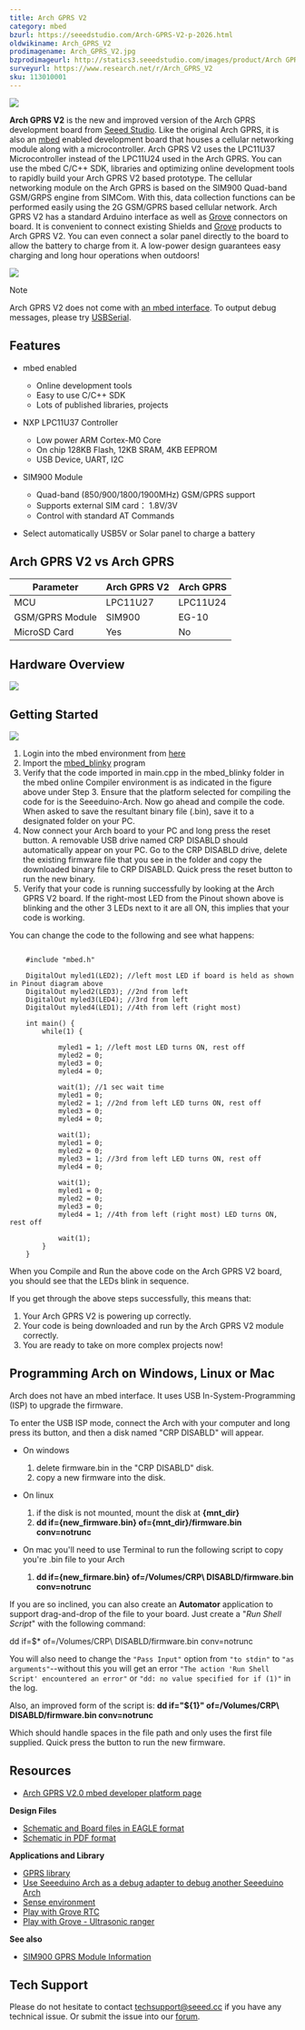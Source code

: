 ```yaml
---
title: Arch GPRS V2
category: mbed
bzurl: https://seeedstudio.com/Arch-GPRS-V2-p-2026.html
oldwikiname: Arch_GPRS_V2
prodimagename: Arch_GPRS_V2.jpg
bzprodimageurl: http://statics3.seeedstudio.com/images/product/Arch GPRS V2.jpg
surveyurl: https://www.research.net/r/Arch_GPRS_V2
sku: 113010001
---
```


![](https://raw.githubusercontent.com/SeeedDocument/Arch_GPRS_V2/master/img/Arch_GPRS_V2.jpg)

**Arch GPRS V2** is the new and improved version of the Arch GPRS development board from [Seeed Studio](http://www.seeedstudio.com). Like the original Arch GPRS, it is also an [mbed](http://mbed.org/handbook/mbed-SDK) enabled development board that houses a cellular networking module along with a microcontroller. Arch GPRS V2 uses the LPC11U37 Microcontroller instead of the LPC11U24 used in the Arch GPRS. You can use the mbed C/C++ SDK, libraries and optimizing online development tools to rapidly build your Arch GPRS V2 based prototype. The cellular networking module on the Arch GPRS is based on the SIM900 Quad-band GSM/GRPS engine from SIMCom. With this, data collection functions can be performed easily using the 2G GSM/GPRS based cellular network.
Arch GPRS V2 has a standard Arduino interface as well as [Grove](/Grove_System "Grove") connectors on board. It is convenient to connect existing Shields and [Grove](/Grove_System "Grove") products to Arch GPRS V2. You can even connect a solar panel directly to the board to allow the battery to charge from it. A low-power design guarantees easy charging and long hour operations when outdoors!

[![](https://raw.githubusercontent.com/SeeedDocument/common/master/Get_One_Now_Banner.png)](https://www.seeedstudio.com/Arch-GPRS-V2-p-2026.html)

<div class="admonition note">
<p class="admonition-title">Note</p>
Arch GPRS V2 does not come with <a href="https://mbed.org/handbook/mbed-HDK" >an mbed interface</a>. To output debug messages, please try <a href="https://mbed.org/handbook/USBSerial">USBSerial</a>.
</div>


Features
--------

-   mbed enabled
    -   Online development tools
    -   Easy to use C/C++ SDK
    -   Lots of published libraries, projects

-   NXP LPC11U37 Controller
    -   Low power ARM Cortex-M0 Core
    -   On chip 128KB Flash, 12KB SRAM, 4KB EEPROM
    -   USB Device, UART, I2C

-   SIM900 Module
    -   Quad-band (850/900/1800/1900MHz) GSM/GPRS support
    -   Supports external SIM card： 1.8V/3V
    -   Control with standard AT Commands

-   Select automatically USB5V or Solar panel to charge a battery

Arch GPRS V2 vs Arch GPRS
-----------------------

| Parameter       | **Arch GPRS V2**| **Arch GPRS**|
|-----------------|-----------------|--------------|
| MCU             | LPC11U27        | LPC11U24     |
| GSM/GPRS Module | SIM900          | EG-10        |
| MicroSD Card    | Yes             | No           |

Hardware Overview
-----------------

![](https://raw.githubusercontent.com/SeeedDocument/Arch_GPRS_V2/master/img/Arch_GPRS_V2_Pinout.png)

Getting Started
---------------

![](https://raw.githubusercontent.com/SeeedDocument/Arch_GPRS_V2/master/img/Get_started_with_arch.png)

1.  Login into the mbed environment from [here](http://www.mbed.org)
2.  Import the [mbed\_blinky](https://mbed.org/compiler/#import:/teams/mbed/code/mbed_blinky/;platform:Seeed-Arch-GPRS) program
3.  Verify that the code imported in main.cpp in the mbed\_blinky folder in the mbed online Compiler environment is as indicated in the figure above under Step 3. Ensure that the platform selected for compiling the code for is the Seeeduino-Arch. Now go ahead and compile the code. When asked to save the resultant binary file (.bin), save it to a designated folder on your PC.
4.  Now connect your Arch board to your PC and long press the reset button. A removable USB drive named CRP DISABLD should automatically appear on your PC. Go to the CRP DISABLD drive, delete the existing firmware file that you see in the folder and copy the downloaded binary file to CRP DISABLD. Quick press the reset button to run the new binary.
5.  Verify that your code is running successfully by looking at the Arch GPRS V2 board. If the right-most LED from the Pinout shown above is blinking and the other 3 LEDs next to it are all ON, this implies that your code is working.


You can change the code to the following and see what happens:
```

    #include "mbed.h"

    DigitalOut myled1(LED2); //left most LED if board is held as shown in Pinout diagram above
    DigitalOut myled2(LED3); //2nd from left
    DigitalOut myled3(LED4); //3rd from left
    DigitalOut myled4(LED1); //4th from left (right most)

    int main() {
        while(1) {
                    
            myled1 = 1; //left most LED turns ON, rest off
            myled2 = 0;
            myled3 = 0;
            myled4 = 0;
            
            wait(1); //1 sec wait time
            myled1 = 0;
            myled2 = 1; //2nd from left LED turns ON, rest off
            myled3 = 0;
            myled4 = 0;

            wait(1);
            myled1 = 0;
            myled2 = 0;
            myled3 = 1; //3rd from left LED turns ON, rest off
            myled4 = 0;
            
            wait(1);
            myled1 = 0;
            myled2 = 0;
            myled3 = 0;
            myled4 = 1; //4th from left (right most) LED turns ON, rest off
            
            wait(1);
        }
    }
```

When you Compile and Run the above code on the Arch GPRS V2 board, you should see that the LEDs blink in sequence.

If you get through the above steps successfully, this means that:

1.  Your Arch GPRS V2 is powering up correctly.
2.  Your code is being downloaded and run by the Arch GPRS V2 module correctly.
3.  You are ready to take on more complex projects now!

Programming Arch on Windows, Linux or Mac
-----------------------------------------

Arch does not have an mbed interface. It uses USB In-System-Programming (ISP) to upgrade the firmware.

To enter the USB ISP mode, connect the Arch with your computer and long press its button, and then a disk named "CRP DISABLD" will appear.

-   On windows

    1.  delete firmware.bin in the "CRP DISABLD" disk.
    2.  copy a new firmware into the disk.

-   On linux

    1.  if the disk is not mounted, mount the disk at **{mnt\_dir}**
    2.  **dd if={new\_firmware.bin} of={mnt\_dir}/firmware.bin conv=notrunc**

-   On mac you'll need to use Terminal to run the following script to copy you're .bin file to your Arch

    1.  **dd if={new\_firmare.bin} of=/Volumes/CRP\\ DISABLD/firmware.bin conv=notrunc**


If you are so inclined, you can also create an **Automator** application to support drag-and-drop of the file to your board. Just create a "*Run Shell Script*" with the following command:

dd if=$\* of=/Volumes/CRP\\ DISABLD/firmware.bin conv=notrunc

You will also need to change the `"Pass Input"` option from `"to stdin"` to `"as arguments"`--without this you will get an error `"The action 'Run Shell Script' encountered an error"` or `"dd: no value specified for if (1)"` in the log.


Also, an improved form of the script is:
**dd if="${1}" of=/Volumes/CRP\ DISABLD/firmware.bin conv=notrunc**

Which should handle spaces in the file path and only uses the first file supplied.
Quick press the button to run the new firmware.

Resources
------------------------

-   [Arch GPRS V2.0 mbed developer platform page](https://developer.mbed.org/platforms/Seeed-Arch-GPRS/)

**Design Files**

-   [Schematic and Board files in EAGLE format](https://raw.githubusercontent.com/SeeedDocument/Arch_GPRS_V2/master/res/Arch_GPRS_v2.0_sch_pcb.zip)
-   [Schematic in PDF format](https://raw.githubusercontent.com/SeeedDocument/Arch_GPRS_V2/master/res/Arch_GPRS_v2.0_SCH_PDF.pdf)

**Applications and Library**

-   [GPRS library](http://developer.mbed.org/teams/Seeed/code/GPRSInterface/)
-   [Use Seeeduino Arch as a debug adapter to debug another Seeeduino Arch](https://mbed.org/users/yihui/notebook/debug-seeeduino-arch-using-cmsis-dap/)
-   [Sense environment](https://mbed.org/users/yihui/notebook/sense-environment/)
-   [Play with Grove RTC](https://mbed.org/cookbook/seeed-grove-RTC)
-   [Play with Grove - Ultrasonic ranger](https://mbed.org/cookbook/Seeed-grove-ultrasonic-ranger)

**See also**

-   [SIM900 GPRS Module Information](/GPRS_Shield_V2.0)

<!-- This Markdown file was created from http://www.seeedstudio.com/wiki/Arch_GPRS_V2 -->

## Tech Support
Please do not hesitate to contact [techsupport@seeed.cc](techsupport@seeed.cc) if you have any technical issue. Or submit the issue into our [forum](http://forum.seeedstudio.com/). 